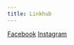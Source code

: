```yaml
---
title: Linkhub
---
```


[Facebook](https://www.facebook.com/nrglabuk)
[Instagram](https://www.instagram.com/nrglabuk/)
<!-- [SoundCloud](https://soundcloud.com/nrglabuk) -->
<!-- [YouTube](https://www.youtube.com/channel/UCfzJlGDDQh_3wbzQy-N8UjA)>
